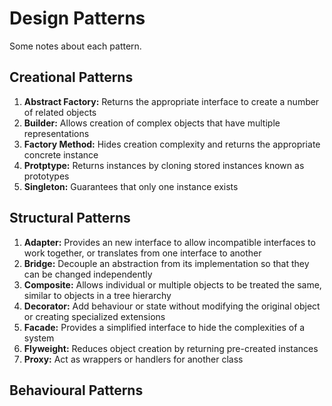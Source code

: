# Design Patterns

Some notes about each pattern.

## Creational Patterns

1. **Abstract Factory:** Returns the appropriate interface to create a number of related objects
2. **Builder:** Allows creation of complex objects that have multiple representations
3. **Factory Method:** Hides creation complexity and returns the appropriate concrete instance
4. **Protptype:** Returns instances by cloning stored instances known as prototypes
5. **Singleton:** Guarantees that only one instance exists 

## Structural Patterns

1. **Adapter:** Provides an new interface to allow incompatible interfaces to work together, or translates from one interface to another
2. **Bridge:** Decouple an abstraction from its implementation so that they can be changed independently
3. **Composite:** Allows individual or multiple objects to be treated the same, similar to objects in a tree hierarchy
4. **Decorator:** Add behaviour or state without modifying the original object or creating specialized extensions
5. **Facade:** Provides a simplified interface to hide the complexities of a system
6. **Flyweight:** Reduces object creation by returning pre-created instances
7. **Proxy:** Act as wrappers or handlers for another class

## Behavioural Patterns
